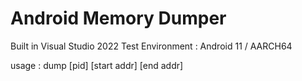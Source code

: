 # Android Memory Dumper

Built in Visual Studio 2022
Test Environment : Android 11 / AARCH64

usage : dump [pid] [start addr] [end addr]
